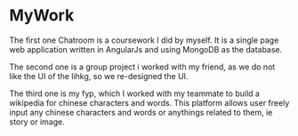 # MyWork
 
The first one Chatroom is a coursework I did by myself. It is a single page web
application written in AngularJs and using MongoDB as the database. 

The second one is a group project i worked with my friend, as we do not like the 
UI of the lihkg, so we re-designed the UI.

The third one is my fyp, which I worked with my teammate to build a wikipedia for chinese 
characters and words. This platform allows user freely input any chinese characters and
words or anythings related to them, ie story or image.